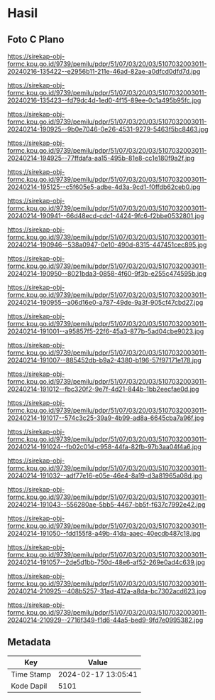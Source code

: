# Hasil

## Foto C Plano

https://sirekap-obj-formc.kpu.go.id/9739/pemilu/pdpr/51/07/03/20/03/5107032003011-20240216-135422--e2956b11-211e-46ad-82ae-a0dfcd0dfd7d.jpg

https://sirekap-obj-formc.kpu.go.id/9739/pemilu/pdpr/51/07/03/20/03/5107032003011-20240216-135423--fd79dc4d-1ed0-4f15-89ee-0c1a495b95fc.jpg

https://sirekap-obj-formc.kpu.go.id/9739/pemilu/pdpr/51/07/03/20/03/5107032003011-20240214-190925--9b0e7046-0e26-4531-9279-5463f5bc8463.jpg

https://sirekap-obj-formc.kpu.go.id/9739/pemilu/pdpr/51/07/03/20/03/5107032003011-20240214-194925--77ffdafa-aa15-495b-81e8-cc1e180f9a2f.jpg

https://sirekap-obj-formc.kpu.go.id/9739/pemilu/pdpr/51/07/03/20/03/5107032003011-20240214-195125--c5f605e5-adbe-4d3a-9cd1-f0ffdb62ceb0.jpg

https://sirekap-obj-formc.kpu.go.id/9739/pemilu/pdpr/51/07/03/20/03/5107032003011-20240214-190941--66d48ecd-cdc1-4424-9fc6-f2bbe0532801.jpg

https://sirekap-obj-formc.kpu.go.id/9739/pemilu/pdpr/51/07/03/20/03/5107032003011-20240214-190946--538a0947-0e10-490d-8315-447451cec895.jpg

https://sirekap-obj-formc.kpu.go.id/9739/pemilu/pdpr/51/07/03/20/03/5107032003011-20240214-190950--8021bda3-0858-4f60-9f3b-e255c474595b.jpg

https://sirekap-obj-formc.kpu.go.id/9739/pemilu/pdpr/51/07/03/20/03/5107032003011-20240214-190955--a06d16e0-a787-49de-9a3f-905cf47cbd27.jpg

https://sirekap-obj-formc.kpu.go.id/9739/pemilu/pdpr/51/07/03/20/03/5107032003011-20240214-191001--a95857f5-22f6-45a3-877b-5ad04cbe9023.jpg

https://sirekap-obj-formc.kpu.go.id/9739/pemilu/pdpr/51/07/03/20/03/5107032003011-20240214-191007--885452db-b9a2-4380-b196-57f97171e178.jpg

https://sirekap-obj-formc.kpu.go.id/9739/pemilu/pdpr/51/07/03/20/03/5107032003011-20240214-191012--fbc320f2-9e7f-4d21-844b-1bb2eecfae0d.jpg

https://sirekap-obj-formc.kpu.go.id/9739/pemilu/pdpr/51/07/03/20/03/5107032003011-20240214-191017--574c3c25-39a9-4b99-ad8a-6645cba7a96f.jpg

https://sirekap-obj-formc.kpu.go.id/9739/pemilu/pdpr/51/07/03/20/03/5107032003011-20240214-191024--fb02c01d-c958-44fa-82fb-97b3aa04f4a6.jpg

https://sirekap-obj-formc.kpu.go.id/9739/pemilu/pdpr/51/07/03/20/03/5107032003011-20240214-191032--adf77e16-e05e-46e4-8a19-d3a81965a08d.jpg

https://sirekap-obj-formc.kpu.go.id/9739/pemilu/pdpr/51/07/03/20/03/5107032003011-20240214-191043--556280ae-5bb5-4467-bb5f-f637c7992e42.jpg

https://sirekap-obj-formc.kpu.go.id/9739/pemilu/pdpr/51/07/03/20/03/5107032003011-20240214-191050--fdd155f8-a49b-41da-aaec-40ecdb487c18.jpg

https://sirekap-obj-formc.kpu.go.id/9739/pemilu/pdpr/51/07/03/20/03/5107032003011-20240214-191057--2de5d1bb-750d-48e6-af52-269e0ad4c639.jpg

https://sirekap-obj-formc.kpu.go.id/9739/pemilu/pdpr/51/07/03/20/03/5107032003011-20240214-210925--408b5257-31ad-412a-a8da-bc7302acd623.jpg

https://sirekap-obj-formc.kpu.go.id/9739/pemilu/pdpr/51/07/03/20/03/5107032003011-20240214-210929--2716f349-f1d6-44a5-bed9-9fd7e0995382.jpg


## Metadata

| Key        | Value               |
| ---------- | ------------------- |
| Time Stamp | 2024-02-17 13:05:41 |
| Kode Dapil | 5101                |



